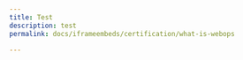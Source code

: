 ```yaml
---
title: Test
description: test
permalink: docs/iframeembeds/certification/what-is-webops

---
```


<Partial file="certification/certification-what-is-webops.md" />
